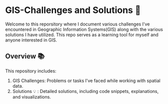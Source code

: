 # GIS-Challenges and Solutions :memo:
Welcome to this reporsitory where I document various challenges I've encountered in Geographic Information Systems(GIS) along with the various solutions I have utilized. This repo serves as a learning tool for myself and anyone interested in GIS.

## Overview :books:
This repository includes:
1. GIS Challenges: Problems or tasks I've faced while working with spatial data.
2. Solutions :bulb:
: Detailed solutions, including code snippets, explanations, and visualizations.
